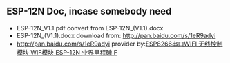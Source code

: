 
## ESP-12N Doc, incase somebody need
* ESP-12N_V1.1.pdf convert from ESP-12N_(V1.1).docx
* ESP-12N_(V1.1).docx download from: http://pan.baidu.com/s/1eR9adyi
* http://pan.baidu.com/s/1eR9adyi provider by:[ESP8266串口WIFI 无线控制模块 WIF模块 ESP-12N 业界里程碑 F](https://item.taobao.com/item.htm?spm=a21n57.1.0.0.2d02523cmeZR6X&id=43157344721&ns=1&abbucket=13#detail)

